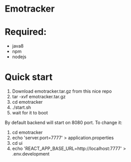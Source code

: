 # Emotracker
# Required:
- java8 
- npm 
- nodejs
# Quick start
1. Download emotracker.tar.gz from this nice repo
2. tar -xvf emotracker.tar.gz
3. cd emotracker
4. ./start.sh
5. wait for it to boot

By default backend will start on 8080 port. 
To change it:
1. cd emotracker
2. echo 'server.port=7777' > application.properties
3. cd ui
4. echo 'REACT_APP_BASE_URL=http://localhost:7777' > .env.development
